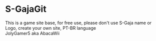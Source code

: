 # S-GajaGit
This is a game site base, for free use, please don't use S-Gaja name or Logo, create your own site, 
PT-BR language              
JolyGamer5 aka AbacaWii
